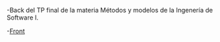 -Back del TP final de la materia Métodos y modelos de la Ingenería de Software I.

-[Front](https://github.com/LGhosn/memo1-psa-front)
